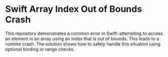 # Swift Array Index Out of Bounds Crash

This repository demonstrates a common error in Swift: attempting to access an element in an array using an index that is out of bounds. This leads to a runtime crash.  The solution shows how to safely handle this situation using optional binding or range checks.